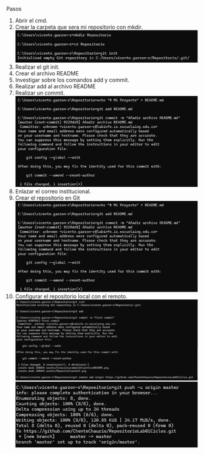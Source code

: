 Pasos
1. Abrir el cmd.
2. Crear la carpeta que sera mi repositorio con mkdir.
![Texto alternativo](assets/RepositorioPc.png)
3. Realizar el git init.
4. Crear el archivo README
5. Investigar sobre los comandos add y commit.
6. Realizar add al archivo README
7. Realizar un commit.
![Texto alternativo](assets/CrearyAgregarREADME.png)
8. Enlazar el correo institucional.
9. Crear el repositorio en Git
![Texto alternativo](assets/CrearyAgregarREADME.png)
10. Configurar el repositorio local con el remoto.
![alt text](assets/Proceso1.png)
![alt text](assets/Proceso2.png)



